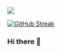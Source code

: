 <img src="https://capsule-render.vercel.app/api?type=wayving&color=royalblue&height=150&section=header&text=hjck4433's GitHub&fontSize=1.8em" />

[![GitHub Streak](https://streak-stats.demolab.com?user=hjck4433)](https://git.io/streak-stats)


### Hi there 👋

<!--
**hjck4433/hjck4433** is a ✨ _special_ ✨ repository because its `README.md` (this file) appears on your GitHub profile.

Here are some ideas to get you started:

- 🔭 I’m currently working on ...
- 🌱 I’m currently learning ...
- 👯 I’m looking to collaborate on ...
- 🤔 I’m looking for help with ...
- 💬 Ask me about ...
- 📫 How to reach me: ...
- 😄 Pronouns: ...
- ⚡ Fun fact: ...
-->
